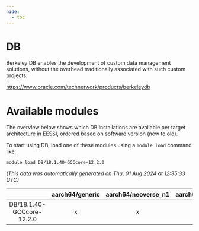 ```yaml
---
hide:
  - toc
---
```


DB
==


Berkeley DB enables the development of custom data management solutions, without the overhead traditionally associated with such custom projects.

https://www.oracle.com/technetwork/products/berkeleydb
# Available modules


The overview below shows which DB installations are available per target architecture in EESSI, ordered based on software version (new to old).

To start using DB, load one of these modules using a `module load` command like:

```shell
module load DB/18.1.40-GCCcore-12.2.0
```

*(This data was automatically generated on Thu, 01 Aug 2024 at 12:35:33 UTC)*  

| |aarch64/generic|aarch64/neoverse_n1|aarch64/neoverse_v1|x86_64/generic|x86_64/amd/zen2|x86_64/amd/zen3|x86_64/intel/haswell|x86_64/intel/skylake_avx512|
| :---: | :---: | :---: | :---: | :---: | :---: | :---: | :---: | :---: |
|DB/18.1.40-GCCcore-12.2.0|x|x|x|x|x|x|x|x|
